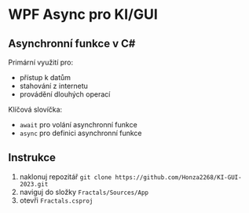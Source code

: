 # WPF Async pro KI/GUI

## Asynchronní funkce v C#

Primární využití pro:

* přístup k datům
* stahování z internetu
* provádění dlouhých operací

Klíčová slovíčka:

* `await` pro volání asynchronní funkce
* `async` pro definici asynchronní funkce

## Instrukce

1. naklonuj repozitář `git clone https://github.com/Honza2268/KI-GUI-2023.git `
2. naviguj do složky `Fractals/Sources/App`
3. otevři  `Fractals.csproj`
